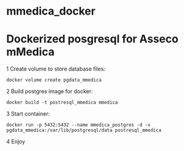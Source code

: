 # mmedica_docker
# Dockerized posgresql for Asseco mMedica

1 Create volume to store database files:
```
docker volume create pgdata_mmedica
```

2 Build postgres image for docker:
```
docker build -t postresql_mmedica mmedica
```
3 Start container:
```
docker run -p 5432:5432 --name mmedica_postgres -d -v pgdata_mmedica:/var/lib/postgresql/data postresql_mmedica
```
4 Enjoy
